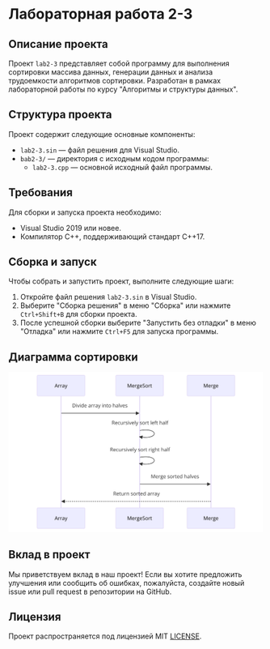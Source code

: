 # Лабораторная работа 2-3

## Описание проекта

Проект `lab2-3` представляет собой программу для выполнения сортировки массива данных, генерации данных и анализа трудоемкости алгоритмов сортировки. Разработан в рамках лабораторной работы по курсу "Алгоритмы и структуры данных".

## Структура проекта

Проект содержит следующие основные компоненты:

- `lab2-3.sin` — файл решения для Visual Studio.
- `bab2-3/` — директория с исходным кодом программы:
  - `lab2-3.cpp` — основной исходный файл программы.

## Требования

Для сборки и запуска проекта необходимо:

- Visual Studio 2019 или новее.
- Компилятор C++, поддерживающий стандарт C++17.

## Сборка и запуск

Чтобы собрать и запустить проект, выполните следующие шаги:

1. Откройте файл решения `lab2-3.sin` в Visual Studio.
2. Выберите "Сборка решения" в меню "Сборка" или нажмите `Ctrl+Shift+B` для сборки проекта.
3. После успешной сборки выберите "Запустить без отладки" в меню "Отладка" или нажмите `Ctrl+F5` для запуска программы.

## Диаграмма сортировки
![Диаграмма сортировки](diagram.png)
   
## Вклад в проект

Мы приветствуем вклад в наш проект! Если вы хотите предложить улучшения или сообщить об ошибках, пожалуйста, создайте новый issue или pull request в репозитории на GitHub.

## Лицензия

Проект распространяется под лицензией MIT [LICENSE](LICENSE).
